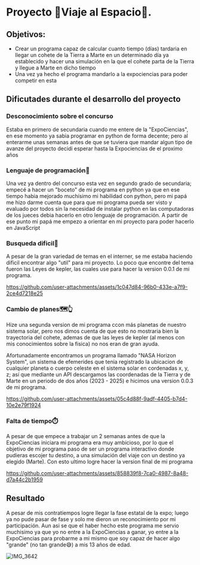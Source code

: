 # Proyecto  🚀Viaje al Espacio🚀.

## Objetivos:
- Crear un programa capaz de calcular cuanto tiempo (días) tardaria en llegar un cohete de la Tierra a Marte en un determinado día ya establecido y hacer una simulación en la que el cohete parta de la Tierra y llegue a Marte en dicho tiempo
- Una vez ya hecho el programa mandarlo a la expociencias para poder competir en esta

## Dificutades durante el desarrollo del proyecto
### Desconocimiento sobre el concurso
Estaba en primero de secundaria cuando me entere de la "ExpoCiencias", en ese momento ya sabia programar en python de forma decente; pero al enterarme 
unas semanas antes de que se tuviera que mandar algun tipo de avanze del proyecto decidi esperar hasta la Expociencias de el proximo años

### Lenguaje de programación🐍
Una vez ya dentro del concurso esta vez en segundo grado de secundaria; empecé a hacer un "boceto" de mi programa en python ya que en ese tiempo habia mejorado muchísimo mi habilidad con python, pero mi papá me hizo darme cuenta que para que mi programa pueda ser visto y evaluado por todos sin la 
necesidad de instalar python en las computadoras de los jueces debia hacerlo en otro lenguaje de programación. A partir de ese punto mi papá me empezo a orientar en mi proyecto para poder hacerlo en JavaScript

### Busqueda dificil🔎
A pesar de la gran variedad de temas en el interner, se me estaba haciendo dificil encontrar algo "util" para mi proyecto. Lo poco que encontre del tema fueron las 
Leyes de kepler, las cuales use para hacer la version 0.0.1 de mi programa.

  https://github.com/user-attachments/assets/1c047d84-96b0-433e-a7f9-2ce4d7218e25

### Cambio de planes🗺️👆
Hize una segunda version de mi programa ccon más planetas de nuestro sistema solar, pero nos dimos cuenta de que esto no mostraria bien la trayectoria del cohete, ademas de que las leyes de kepler (al menos con mis conocimientos sobre la fisica)  no nos eran de gran ayuda. 

Afortunadamente encontramos un programa llamado "NASA Horizon System", un sistema de efemerides que tenia registrado la ubicacion de cualquier planeta o cuerpo celeste en el sistema solar en cordenadas x, y, z; así que mediante un API 
descargamos las coordenadas de la Tierra y de Marte en un periodo de dos años (2023 - 2025) e hicimos una version 0.0.3 de mi programa.
  
  https://github.com/user-attachments/assets/05c4d88f-9adf-4405-b7d4-10e2e79f1924

### Falta de tiempo⏱️
A pesar de que empece a trabajar un 2 semanas antes de que la ExpoCiencias iniciara mi programa era muy ambicioso, por lo que el objetivo de mi programa paso de ser un programa interactivo donde pudieras escojer tu destino, a una simulación del viaje con un destino ya elegido (Marte). Con esto ultimo logre hacer la version final de mi programa

https://github.com/user-attachments/assets/858839f8-7ca0-4987-8a48-d7a44c2b1959

## Resultado
A pesar de mis contratiempos logre llegar la fase estatal de la expo; luego ya no pude pasar de fase y solo me dieron un reconocimiento por mi participación. Aun asi se que el haber hecho este programa me servio muchisimo ya que yo no entre a la ExpoCiencias a ganar, yo entre a la ExpoCiencias para probarme a mi mismo que soy capaz de hacer algo "grande" (no tan grande😅) a mis 13 años de edad.

![IMG_3642](https://github.com/user-attachments/assets/744ef644-ca31-4e61-b8ff-cd663cd2435a)
